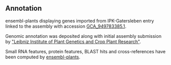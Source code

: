**Annotation**
----------

ensembl-plants displaying genes imported from IPK-Gatersleben entry linked to the assembly with accession [GCA\_949783385.1](http://www.ebi.ac.uk/ena/data/view/GCA_949783385.1).

Genomic annotation was deposited along with initial assembly submission by ["Leibniz Institute of Plant Genetics and Crop Plant Research"](https://www.ipk-gatersleben.de/en/).

Small RNA features, protein features, BLAST hits and cross-references have been
computed by [ensembl-plants](https://plants.ensembl.org/info/genome/annotation/index.html).
